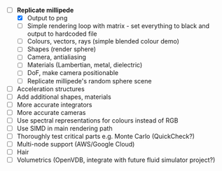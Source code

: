 - [ ] **Replicate millipede**
	- [x] Output to png
	- [ ] Simple rendering loop with matrix - set everything to black and output to hardcoded file
	- [ ] Colours, vectors, rays (simple blended colour demo)
	- [ ] Shapes (render sphere)
	- [ ] Camera, antialiasing
	- [ ] Materials (Lambertian, metal, dielectric)
	- [ ] DoF, make camera positionable
	- [ ] Replicate millipede's random sphere scene
- [ ] Acceleration structures
- [ ] Add additional shapes, materials
- [ ] More accurate integrators
- [ ] More accurate cameras
- [ ] Use spectral representations for colours instead of RGB
- [ ] Use SIMD in main rendering path
- [ ] Thoroughly test critical parts e.g. Monte Carlo (QuickCheck?)
- [ ] Multi-node support (AWS/Google Cloud)
- [ ] Hair
- [ ] Volumetrics (OpenVDB, integrate with future fluid simulator project?)
